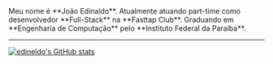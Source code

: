 <span>
Meu nome é **João Edinaldo**. Atualmente atuando part-time como desenvolvedor **Full-Stack** na **Fasttap Club**. 
Graduando em **Engenharia de Computação** pelo **Instituto Federal da Paraíba**.
</span>

<hr>

[![edineldo's GitHub stats](https://github-readme-stats.vercel.app/api?username=edineldo)](https://github.com/edineldo/github-readme-stats?username=anuraghazra&show_icons=true&theme=radical)
</hr>
